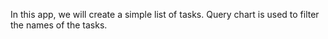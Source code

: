 In this app, we will create a simple list of tasks. Query chart is used to filter the names of the tasks.
